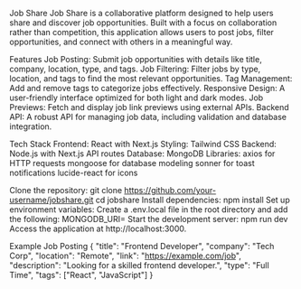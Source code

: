 Job Share
Job Share is a collaborative platform designed to help users share and discover job opportunities. Built with a focus on collaboration rather than competition, this application allows users to post jobs, filter opportunities, and connect with others in a meaningful way.

Features
Job Posting: Submit job opportunities with details like title, company, location, type, and tags.
Job Filtering: Filter jobs by type, location, and tags to find the most relevant opportunities.
Tag Management: Add and remove tags to categorize jobs effectively.
Responsive Design: A user-friendly interface optimized for both light and dark modes.
Job Previews: Fetch and display job link previews using external APIs.
Backend API: A robust API for managing job data, including validation and database integration.

Tech Stack
Frontend: React with Next.js
Styling: Tailwind CSS
Backend: Node.js with Next.js API routes
Database: MongoDB
Libraries:
axios for HTTP requests
mongoose for database modeling
sonner for toast notifications
lucide-react for icons

Clone the repository:
git clone https://github.com/your-username/jobshare.git
cd jobshare
Install dependencies:
npm install
Set up environment variables: Create a .env.local file in the root directory and add the following:
MONGODB_URI=<your-mongodb-connection-string>
Start the development server:
npm run dev
Access the application at http://localhost:3000.

Example Job Posting
{
  "title": "Frontend Developer",
  "company": "Tech Corp",
  "location": "Remote",
  "link": "https://example.com/job",
  "description": "Looking for a skilled frontend developer.",
  "type": "Full Time",
  "tags": ["React", "JavaScript"]
}
